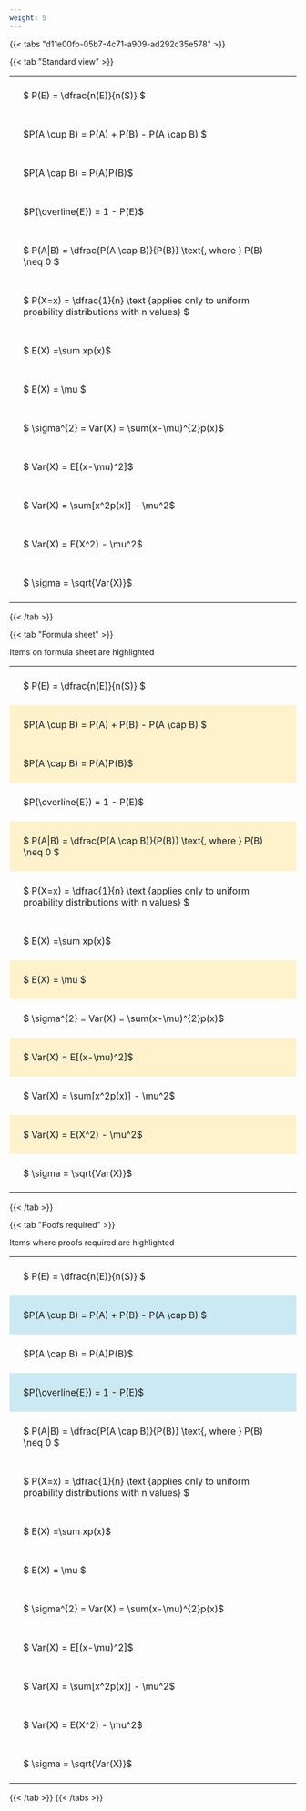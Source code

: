 ```yaml
---
weight: 5
---
```


{{< tabs "d11e00fb-05b7-4c71-a909-ad292c35e578" >}}

{{< tab "Standard view" >}}

<style type="text/css">
#T_fc11d th.col_heading {
  text-align: left;
  font-size: 1em;
}
#T_fc11d td {
  text-align: left;
  font-size: 1em;
  padding: 1.5em;
}
</style>
<table id="T_fc11d">
  <thead>
  </thead>
  <tbody>
    <tr>
      <td id="T_fc11d_row0_col0" class="data row0 col0" >$ P(E) = \dfrac{n(E)}{n(S)} $</td>
    </tr>
    <tr>
      <td id="T_fc11d_row1_col0" class="data row1 col0" >$P(A \cup B) = P(A) + P(B) - P(A \cap B) $</td>
    </tr>
    <tr>
      <td id="T_fc11d_row2_col0" class="data row2 col0" >$P(A \cap B)  = P(A)P(B)$</td>
    </tr>
    <tr>
      <td id="T_fc11d_row3_col0" class="data row3 col0" >$P(\overline{E}) = 1 - P(E)$</td>
    </tr>
    <tr>
      <td id="T_fc11d_row4_col0" class="data row4 col0" >$ P(A|B) = \dfrac{P(A \cap B)}{P(B)} \text{, where } P(B) \neq 0 $</td>
    </tr>
    <tr>
      <td id="T_fc11d_row5_col0" class="data row5 col0" >$ P(X=x) =  \dfrac{1}{n} 
\text {applies only to uniform proability distributions with n values} $</td>
    </tr>
    <tr>
      <td id="T_fc11d_row6_col0" class="data row6 col0" >$ E(X) =\sum xp(x)$</td>
    </tr>
    <tr>
      <td id="T_fc11d_row7_col0" class="data row7 col0" >$ E(X) = \mu $</td>
    </tr>
    <tr>
      <td id="T_fc11d_row8_col0" class="data row8 col0" >$ \sigma^{2} = Var(X) = \sum(x-\mu)^{2}p(x)$</td>
    </tr>
    <tr>
      <td id="T_fc11d_row9_col0" class="data row9 col0" >$ Var(X) = E[(x-\mu)^2]$</td>
    </tr>
    <tr>
      <td id="T_fc11d_row10_col0" class="data row10 col0" >$ Var(X) = \sum[x^2p(x)] - \mu^2$</td>
    </tr>
    <tr>
      <td id="T_fc11d_row11_col0" class="data row11 col0" >$ Var(X) = E(X^2) - \mu^2$</td>
    </tr>
    <tr>
      <td id="T_fc11d_row12_col0" class="data row12 col0" >$ \sigma = \sqrt{Var(X)}$</td>
    </tr>
  </tbody>
</table>
{{< /tab >}}

{{< tab "Formula sheet" >}}

Items on formula sheet are highlighted 
<br>
<style type="text/css">
#T_4d352 th.col_heading {
  text-align: left;
  font-size: 1em;
}
#T_4d352 td {
  text-align: left;
  font-size: 1em;
  padding: 1.5em;
}
#T_4d352_row0_col0, #T_4d352_row3_col0, #T_4d352_row5_col0, #T_4d352_row6_col0, #T_4d352_row8_col0, #T_4d352_row10_col0, #T_4d352_row12_col0 {
  background-color: rgba(0,0,0,0);
}
#T_4d352_row1_col0, #T_4d352_row2_col0, #T_4d352_row4_col0, #T_4d352_row7_col0, #T_4d352_row9_col0, #T_4d352_row11_col0 {
  background-color: rgba(255,194,10, 0.2);
}
</style>
<table id="T_4d352">
  <thead>
  </thead>
  <tbody>
    <tr>
      <td id="T_4d352_row0_col0" class="data row0 col0" >$ P(E) = \dfrac{n(E)}{n(S)} $</td>
    </tr>
    <tr>
      <td id="T_4d352_row1_col0" class="data row1 col0" >$P(A \cup B) = P(A) + P(B) - P(A \cap B) $</td>
    </tr>
    <tr>
      <td id="T_4d352_row2_col0" class="data row2 col0" >$P(A \cap B)  = P(A)P(B)$</td>
    </tr>
    <tr>
      <td id="T_4d352_row3_col0" class="data row3 col0" >$P(\overline{E}) = 1 - P(E)$</td>
    </tr>
    <tr>
      <td id="T_4d352_row4_col0" class="data row4 col0" >$ P(A|B) = \dfrac{P(A \cap B)}{P(B)} \text{, where } P(B) \neq 0 $</td>
    </tr>
    <tr>
      <td id="T_4d352_row5_col0" class="data row5 col0" >$ P(X=x) =  \dfrac{1}{n} 
\text {applies only to uniform proability distributions with n values} $</td>
    </tr>
    <tr>
      <td id="T_4d352_row6_col0" class="data row6 col0" >$ E(X) =\sum xp(x)$</td>
    </tr>
    <tr>
      <td id="T_4d352_row7_col0" class="data row7 col0" >$ E(X) = \mu $</td>
    </tr>
    <tr>
      <td id="T_4d352_row8_col0" class="data row8 col0" >$ \sigma^{2} = Var(X) = \sum(x-\mu)^{2}p(x)$</td>
    </tr>
    <tr>
      <td id="T_4d352_row9_col0" class="data row9 col0" >$ Var(X) = E[(x-\mu)^2]$</td>
    </tr>
    <tr>
      <td id="T_4d352_row10_col0" class="data row10 col0" >$ Var(X) = \sum[x^2p(x)] - \mu^2$</td>
    </tr>
    <tr>
      <td id="T_4d352_row11_col0" class="data row11 col0" >$ Var(X) = E(X^2) - \mu^2$</td>
    </tr>
    <tr>
      <td id="T_4d352_row12_col0" class="data row12 col0" >$ \sigma = \sqrt{Var(X)}$</td>
    </tr>
  </tbody>
</table>
{{< /tab >}}

{{< tab "Poofs required" >}}

Items where proofs required are highlighted 
<br>
<style type="text/css">
#T_3888f th.col_heading {
  text-align: left;
  font-size: 1em;
}
#T_3888f td {
  text-align: left;
  font-size: 1em;
  padding: 1.5em;
}
#T_3888f_row0_col0, #T_3888f_row2_col0, #T_3888f_row4_col0, #T_3888f_row5_col0, #T_3888f_row6_col0, #T_3888f_row7_col0, #T_3888f_row8_col0, #T_3888f_row9_col0, #T_3888f_row10_col0, #T_3888f_row11_col0, #T_3888f_row12_col0 {
  background-color: rgba(0,0,0,0);
}
#T_3888f_row1_col0, #T_3888f_row3_col0 {
  background-color: rgba(0,150,200, 0.2);
}
</style>
<table id="T_3888f">
  <thead>
  </thead>
  <tbody>
    <tr>
      <td id="T_3888f_row0_col0" class="data row0 col0" >$ P(E) = \dfrac{n(E)}{n(S)} $</td>
    </tr>
    <tr>
      <td id="T_3888f_row1_col0" class="data row1 col0" >$P(A \cup B) = P(A) + P(B) - P(A \cap B) $</td>
    </tr>
    <tr>
      <td id="T_3888f_row2_col0" class="data row2 col0" >$P(A \cap B)  = P(A)P(B)$</td>
    </tr>
    <tr>
      <td id="T_3888f_row3_col0" class="data row3 col0" >$P(\overline{E}) = 1 - P(E)$</td>
    </tr>
    <tr>
      <td id="T_3888f_row4_col0" class="data row4 col0" >$ P(A|B) = \dfrac{P(A \cap B)}{P(B)} \text{, where } P(B) \neq 0 $</td>
    </tr>
    <tr>
      <td id="T_3888f_row5_col0" class="data row5 col0" >$ P(X=x) =  \dfrac{1}{n} 
\text {applies only to uniform proability distributions with n values} $</td>
    </tr>
    <tr>
      <td id="T_3888f_row6_col0" class="data row6 col0" >$ E(X) =\sum xp(x)$</td>
    </tr>
    <tr>
      <td id="T_3888f_row7_col0" class="data row7 col0" >$ E(X) = \mu $</td>
    </tr>
    <tr>
      <td id="T_3888f_row8_col0" class="data row8 col0" >$ \sigma^{2} = Var(X) = \sum(x-\mu)^{2}p(x)$</td>
    </tr>
    <tr>
      <td id="T_3888f_row9_col0" class="data row9 col0" >$ Var(X) = E[(x-\mu)^2]$</td>
    </tr>
    <tr>
      <td id="T_3888f_row10_col0" class="data row10 col0" >$ Var(X) = \sum[x^2p(x)] - \mu^2$</td>
    </tr>
    <tr>
      <td id="T_3888f_row11_col0" class="data row11 col0" >$ Var(X) = E(X^2) - \mu^2$</td>
    </tr>
    <tr>
      <td id="T_3888f_row12_col0" class="data row12 col0" >$ \sigma = \sqrt{Var(X)}$</td>
    </tr>
  </tbody>
</table>
{{< /tab >}}
{{< /tabs >}}